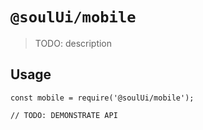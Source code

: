 # `@soulUi/mobile`

> TODO: description

## Usage

```
const mobile = require('@soulUi/mobile');

// TODO: DEMONSTRATE API
```
